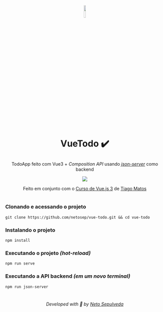 <h1 align="center">
  <img src="https://vuejsbr-docs-next.netlify.app/logo.png" width="10%">
  <p>VueTodo ✔️</p>
</h1>

<div align="center">
  <p>TodoApp feito com Vue3 + <i>Composition API</i> usando <a href="https://www.npmjs.com/package/json-server"><i>json-server</i></a> como backend</p>
  <img src="https://i.imgur.com/avs1CPP.png">
  <p>Feito em conjunto com o <a href="https://www.youtube.com/watch?v=9DRY-aNPta0&list=PLcoYAcR89n-qTYqfWTGxXMnAvCqY3JF8w&index=1">Curso de Vue.js 3</a> de <a href="https://www.youtube.com/@tiagomatosweb">Tiago Matos</a></p>
</div>

#

### Clonando e acessando o projeto
```
git clone https://github.com/netosep/vue-todo.git && cd vue-todo
```

### Instalando o projeto
```
npm install
```

### Executando o projeto _(hot-reload)_
```
npm run serve
```

### Executando a API backend _(em um novo terminal)_
```
npm run json-server
```

#

<p align="center">
  <i>Developed with 🖤 by <a href="https://github.com/netosep">Neto Sepulveda</a></i>
</p>
